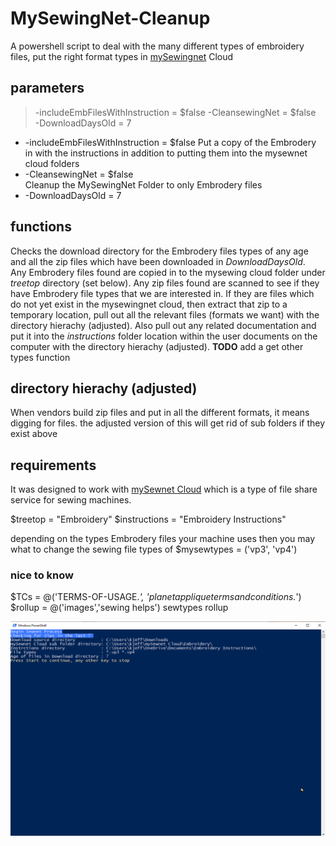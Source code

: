 # MySewingNet-Cleanup
A powershell script to deal with the many different types of embroidery files, put the right format types in [mySewingnet](https://mysewnet.com/) Cloud

## parameters
  >-includeEmbFilesWithInstruction = $false
  >-CleansewingNet = $false     
  >-DownloadDaysOld = 7   

  - -includeEmbFilesWithInstruction = $false
     Put a copy of the Embrodery in with the instructions in addition to putting them into the mysewnet cloud folders
  - -CleansewingNet = $false     
     Cleanup the MySewingNet Folder to only Embrodery files
  - -DownloadDaysOld = 7   

## functions

Checks the download directory for the Embrodery files types of any age and all the zip files which have been downloaded in *DownloadDaysOld*.  
Any Embrodery files found are copied in to the mysewing cloud folder under *treetop* directory (set below).
Any zip files found are scanned to see if they have Embrodery file types that we are interested in.  If they are files which do not yet exist in the
mysewingnet cloud, then extract that zip to a temporary location, pull out all the relevant files (formats we want) with the directory hierachy (adjusted).  Also pull out any related documentation and put it into the *instructions* folder location within the user documents on the computer with the directory hierachy (adjusted).
**TODO** add a get other types function

## directory hierachy (adjusted)
When vendors build zip files and put in all the different formats, it means digging for files.  the adjusted version of this will get rid of sub folders if they exist above 
## requirements

It was designed to work with [mySewnet Cloud](https://cloud.mysewnet.com/) which is a type of file share service for sewing machines.

$treetop = "Embroidery"
$instructions = "Embroidery Instructions"

depending on the types Embrodery files your machine uses then you may what to change the sewing file types of 
$mysewtypes = ('vp3', 'vp4')


### nice to know

$TCs = @('TERMS-OF-USAGE.*', 'planetappliquetermsandconditions.*')
$rollup = @('images','sewing helps')
sewtypes rollup

![powershell running](docs/2022-01-01_13-15-43.gif)

